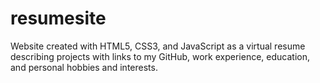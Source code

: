 # resumesite
Website created with HTML5, CSS3, and JavaScript as a virtual resume describing projects with links to my GitHub, work experience, education, and personal hobbies and interests.
